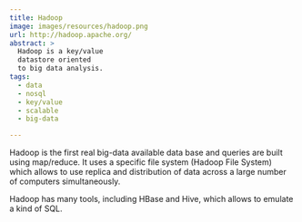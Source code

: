 ```yaml
---
title: Hadoop
image: images/resources/hadoop.png
url: http://hadoop.apache.org/
abstract: >
  Hadoop is a key/value 
  datastore oriented
  to big data analysis.
tags:
  - data
  - nosql
  - key/value
  - scalable
  - big-data

---
```

Hadoop is the first real big-data available data base
and queries are built using map/reduce.
It uses a specific file system 
(Hadoop File System) 
which allows to use 
replica and distribution of data
across a large number of computers
simultaneously.

Hadoop has many tools, 
including HBase and Hive,
which allows to emulate a kind of SQL.

